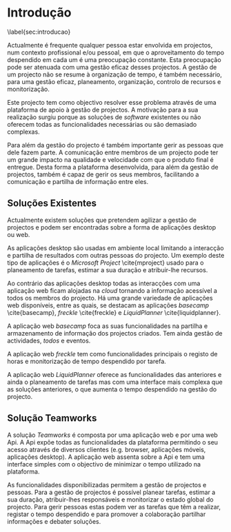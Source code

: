 Introdução
=

\label{sec:introducao}

Actualmente é frequente qualquer pessoa estar envolvida em projectos, num contexto profissional e/ou pessoal, em que o aproveitamento do tempo despendido em cada um é uma preocupação constante. Esta preocupação pode ser atenuada com uma gestão eficaz desses projectos. 
A gestão de um projecto não se resume à organização de tempo, é também necessário, para uma gestão eficaz, planeamento, organização, controlo de recursos e monitorização. 

Este projecto tem como objectivo resolver esse problema através de uma plataforma de apoio à gestão de projectos. A motivação para a sua realização surgiu porque as soluções de *software* existentes ou não oferecem todas as funcionalidades necessárias ou são demasiado complexas.

Para além da gestão do projecto é também importante gerir as pessoas que dele fazem parte. A comunicação entre membros de um projecto pode ter um grande impacto na qualidade e velocidade com que o produto final é entregue. Desta forma a plataforma desenvolvida, para além da gestão de projectos, também é capaz de gerir os seus membros, facilitando a comunicação e partilha de informação entre eles.

Soluções Existentes
-

Actualmente existem soluções que pretendem agilizar a gestão de projectos e podem ser encontradas sobre a forma de aplicações desktop ou web. 

As aplicações desktop são usadas em ambiente local limitando a interacção e partilha de resultados com outras pessoas do projecto.
Um exemplo deste tipo de aplicações é o *Microsoft Project* \cite{mproject} usado para o planeamento de tarefas, estimar a sua duração e atribuir-lhe recursos. 

Ao contrário das aplicações desktop todas as interacções com uma aplicação web ficam alojadas na *cloud* tornando a informação acessível a todos os membros do projecto. Há uma grande variedade de aplicações web disponíveis, entre as quais, se destacam as aplicações *basecamp* \cite{basecamp}, *freckle* \cite{freckle} e *LiquidPlanner* \cite{liquidplanner}.

A aplicação web *basecamp* foca as suas funcionalidades na partilha e armazenamento de informação dos projectos criados. Tem ainda gestão de actividades, *todos* e eventos.

A aplicação web *freckle* tem como funcionalidades principais o registo de horas e monitorização de tempo despendido por tarefa.

A aplicação web *LiquidPlanner* oferece as funcionalidades das anteriores e ainda o planeamento de tarefas mas com uma interface mais complexa que as soluções anteriores, o que aumenta o tempo despendido na gestão do projecto. 

Solução Teamworks
-

A solução *Teamworks* é composta por uma aplicação web e por uma web Api. A Api expõe todas as funcionalidades da plataforma permitindo o seu acesso através de diversos clientes (e.g. browser, aplicações móveis, aplicações desktop).
A aplicação web assenta sobre a Api e tem uma interface simples com o objectivo de minimizar o tempo utilizado na plataforma.

As funcionalidades disponibilizadas permitem a gestão de projectos e pessoas. 
Para a gestão de projectos é possível planear tarefas, estimar a sua duração, atribuir-lhes responsáveis e monitorizar o estado global do projecto. Para gerir pessoas estas podem ver as tarefas que têm a realizar, registar o tempo despendido e para promover a colaboração partilhar informações e debater soluções.
